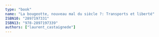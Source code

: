 ```yaml
---
type: "book"
name: "La bougeotte, nouveau mal du siècle ?: Transports et liberté"
ISBN10: "2897197331"
ISBN13: "978-2897197339"
authors: ["laurent_castaignede"]
---
```

